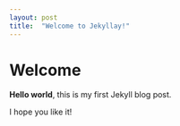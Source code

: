 ```yaml
---
layout: post
title:  "Welcome to Jekyllay!"
---
```


# Welcome

**Hello world**, this is my first Jekyll blog post.

I hope you like it!
